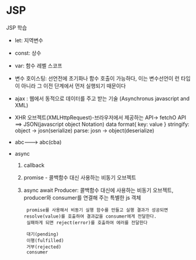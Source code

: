 # JSP
JSP 학습


- let: 지역변수
- const: 상수
- var: 함수 레벨 스코프

- 변수 호이스팅: 선언전에 초기화나 함수 호출이 가능하다, 이는 변수선언이 런 타입이 아니라 그 이전 단계에서 먼저 실행되기 때문이다

- ajax : 웹에서 동적으로 데이터를 주고 받는 기술 (Asynchronus javascript and XML)

- XHR 오브젝트(XMLHttpRequest)-브라우저에서 제공하는 API-> fetchO API
    ==> JSON(javascript object Notation) data format{ key: value }
    stringify: object -> josn(serialize)
    parse: josn -> object(deserialize)

- abc---> abc(cba)

- async
    1. callback
    2. promise - 콜백함수 대신 사용하는 비동기 오브젝트
    3. async await
        Producer:  콜백함수 대신에 사용하는 비동기 오브젝트, producer와 consumer를 연결해 주는 특별한 js 객체

            promise를 사용해서 비동기 실행 함수를 만들고 실행 결과가 성공되면 resolve(value)를 호출하여 결과값을 consumer에게 전달한다. 
            실패하게 되면 reject(error)를 호출하여 에러를 전달한다 

            대기(pending)
            이행(fulfilled)
            거부(rejected)
            consumer